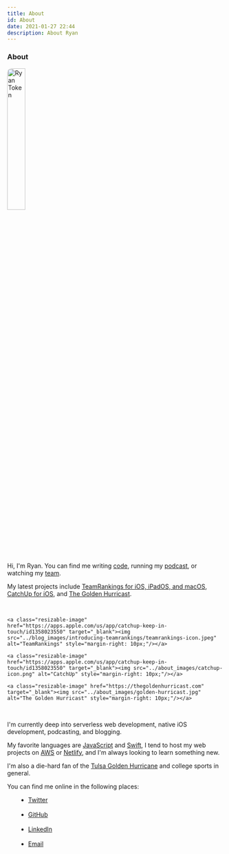 ```yaml
---
title: About
id: About
date: 2021-01-27 22:44
description: About Ryan
---
```


<div>
<h3> About </h3>

<img src="../about_images/ryan-full.jpg" alt="Ryan Token" style="border-radius: 10px; width:29%;"/>
</div>

Hi, I'm Ryan. You can find me writing <a href="https://github.com/r-token" target="_blank">code</a>, running my <a href="https://thegoldenhurricast.com" target="_blank">podcast</a>, or watching my <a href="https://tulsahurricane.com" target="_blank">team</a>.

My latest projects include <a href="https://apps.apple.com/us/app/catchup-keep-in-touch/id1358023550" target="_blank">TeamRankings for iOS, iPadOS, and macOS</a>, <a href="https://apps.apple.com/us/app/catchup-keep-in-touch/id1358023550" target="_blank">CatchUp for iOS</a>, and <a href="https://thegoldenhurricast.com" target="_blank">The Golden Hurricast</a>.

<br />

<style type="text/css">
.resizable-image img {
    text-align: center;
    margin: auto;
    width: 29%;
    border-radius: 5px;
}
</style>

<div>

	<a class="resizable-image" href="https://apps.apple.com/us/app/catchup-keep-in-touch/id1358023550" target="_blank"><img src="../blog_images/introducing-teamrankings/teamrankings-icon.jpeg" alt="TeamRankings" style="margin-right: 10px;"/></a>
	
	<a class="resizable-image" href="https://apps.apple.com/us/app/catchup-keep-in-touch/id1358023550" target="_blank"><img src="../about_images/catchup-icon.png" alt="CatchUp" style="margin-right: 10px;"/></a>

    <a class="resizable-image" href="https://thegoldenhurricast.com" target="_blank"><img src="../about_images/golden-hurricast.jpg" alt="The Golden Hurricast" style="margin-right: 10px;"/></a>
</div>

<br />

I'm currently deep into serverless web development, native iOS development, podcasting, and blogging.

My favorite languages are <a href="https://www.javascript.com/" target="_blank">JavaScript</a> and <a href="https://developer.apple.com/swift/" target="_blank">Swift</a>, I tend to host my web projects on <a href="https://aws.amazon.com/" target="_blank">AWS</a> or <a href="https://www.netlify.com/" target="_blank">Netlify</a>, and I'm always looking to learn something new.

I'm also a die-hard fan of the <a href="https://tulsahurricane.com" target="_blank">Tulsa Golden Hurricane</a> and college sports in general.

You can find me online in the following places:

<div>
<ul style="margin-left: 25px">
<li> <a href="https://twitter.com/_ryantoken" target="_blank">Twitter</a> </li>
<br />
<li> <a href="https://github.com/r-token" target="_blank">GitHub</a> </li>
<br />
<li> <a href="https://linkedin.com/in/ryantoken" target="_blank">LinkedIn</a> </li>
<br />
<li> <a href="mailto: ryantoken13@gmail.com">Email</a> </li>
</ul>
</div>
